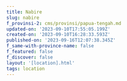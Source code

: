 ```yaml
---
title: Nabire
slug: nabire
f_provinsi-2: cms/provinsi/papua-tengah.md
updated-on: '2023-09-10T17:55:05.199Z'
created-on: '2023-09-10T16:28:33.593Z'
published-on: '2023-09-16T12:07:38.345Z'
f_same-with-province-name: false
f_featured: false
f_discover: false
layout: '[location].html'
tags: location
---
```



